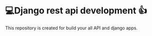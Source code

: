 # 💻Django rest api development 👍

This repository is created for build your all API and django apps. 
